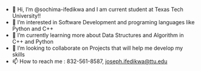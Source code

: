 - 👋 Hi, I’m @sochima-ifedikwa and I am current student at Texas Tech University!!
- 👀 I’m interested in Software Development and programing languages like Python and C++
- 🌱 I’m currently learning more about Data Structures and Algorithm in C++ and Python
- 💞️ I’m looking to collaborate on Projects that will help me develop my skills 
- 📫 How to reach me : 832-561-8587, joseph.ifedikwa@ttu.edu

<!---
sochima-ifedikwa/sochima-ifedikwa is a ✨ special ✨ repository because its `README.md` (this file) appears on your GitHub profile.
You can click the Preview link to take a look at your changes.
--->
